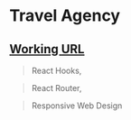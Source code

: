 # Travel Agency

## [Working URL](https://vigorous-goldstine-bfa3dc.netlify.app/)

> React Hooks,

> React Router,

> Responsive Web Design
